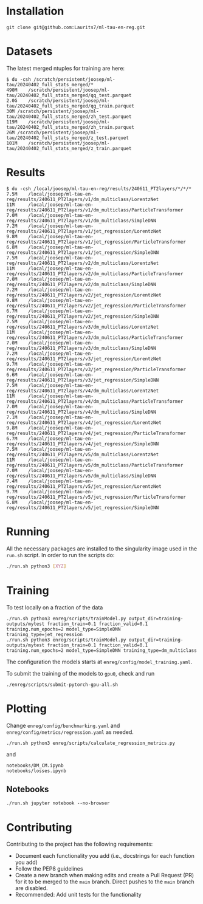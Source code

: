 # Installation

```
git clone git@github.com:Laurits7/ml-tau-en-reg.git
```

# Datasets

The latest merged ntuples for training are here:
```
$ du -csh /scratch/persistent/joosep/ml-tau/20240402_full_stats_merged/*
490M	/scratch/persistent/joosep/ml-tau/20240402_full_stats_merged/qq_test.parquet
2.0G	/scratch/persistent/joosep/ml-tau/20240402_full_stats_merged/qq_train.parquet
30M	/scratch/persistent/joosep/ml-tau/20240402_full_stats_merged/zh_test.parquet
119M	/scratch/persistent/joosep/ml-tau/20240402_full_stats_merged/zh_train.parquet
26M	/scratch/persistent/joosep/ml-tau/20240402_full_stats_merged/z_test.parquet
101M	/scratch/persistent/joosep/ml-tau/20240402_full_stats_merged/z_train.parquet
```

# Results
```
$ du -csh /local/joosep/ml-tau-en-reg/results/240611_PT2layers/*/*/*
7.5M    /local/joosep/ml-tau-en-reg/results/240611_PT2layers/v1/dm_multiclass/LorentzNet
11M     /local/joosep/ml-tau-en-reg/results/240611_PT2layers/v1/dm_multiclass/ParticleTransformer
7.0M    /local/joosep/ml-tau-en-reg/results/240611_PT2layers/v1/dm_multiclass/SimpleDNN
7.2M    /local/joosep/ml-tau-en-reg/results/240611_PT2layers/v1/jet_regression/LorentzNet
9.8M    /local/joosep/ml-tau-en-reg/results/240611_PT2layers/v1/jet_regression/ParticleTransformer
6.8M    /local/joosep/ml-tau-en-reg/results/240611_PT2layers/v1/jet_regression/SimpleDNN
7.5M    /local/joosep/ml-tau-en-reg/results/240611_PT2layers/v2/dm_multiclass/LorentzNet
11M     /local/joosep/ml-tau-en-reg/results/240611_PT2layers/v2/dm_multiclass/ParticleTransformer
7.0M    /local/joosep/ml-tau-en-reg/results/240611_PT2layers/v2/dm_multiclass/SimpleDNN
7.2M    /local/joosep/ml-tau-en-reg/results/240611_PT2layers/v2/jet_regression/LorentzNet
9.8M    /local/joosep/ml-tau-en-reg/results/240611_PT2layers/v2/jet_regression/ParticleTransformer
6.7M    /local/joosep/ml-tau-en-reg/results/240611_PT2layers/v2/jet_regression/SimpleDNN
7.5M    /local/joosep/ml-tau-en-reg/results/240611_PT2layers/v3/dm_multiclass/LorentzNet
11M     /local/joosep/ml-tau-en-reg/results/240611_PT2layers/v3/dm_multiclass/ParticleTransformer
7.0M    /local/joosep/ml-tau-en-reg/results/240611_PT2layers/v3/dm_multiclass/SimpleDNN
7.2M    /local/joosep/ml-tau-en-reg/results/240611_PT2layers/v3/jet_regression/LorentzNet
9.7M    /local/joosep/ml-tau-en-reg/results/240611_PT2layers/v3/jet_regression/ParticleTransformer
6.6M    /local/joosep/ml-tau-en-reg/results/240611_PT2layers/v3/jet_regression/SimpleDNN
7.5M    /local/joosep/ml-tau-en-reg/results/240611_PT2layers/v4/dm_multiclass/LorentzNet
11M     /local/joosep/ml-tau-en-reg/results/240611_PT2layers/v4/dm_multiclass/ParticleTransformer
7.0M    /local/joosep/ml-tau-en-reg/results/240611_PT2layers/v4/dm_multiclass/SimpleDNN
7.1M    /local/joosep/ml-tau-en-reg/results/240611_PT2layers/v4/jet_regression/LorentzNet
9.8M    /local/joosep/ml-tau-en-reg/results/240611_PT2layers/v4/jet_regression/ParticleTransformer
6.7M    /local/joosep/ml-tau-en-reg/results/240611_PT2layers/v4/jet_regression/SimpleDNN
7.5M    /local/joosep/ml-tau-en-reg/results/240611_PT2layers/v5/dm_multiclass/LorentzNet
11M     /local/joosep/ml-tau-en-reg/results/240611_PT2layers/v5/dm_multiclass/ParticleTransformer
7.0M    /local/joosep/ml-tau-en-reg/results/240611_PT2layers/v5/dm_multiclass/SimpleDNN
7.4M    /local/joosep/ml-tau-en-reg/results/240611_PT2layers/v5/jet_regression/LorentzNet
9.7M    /local/joosep/ml-tau-en-reg/results/240611_PT2layers/v5/jet_regression/ParticleTransformer
6.8M    /local/joosep/ml-tau-en-reg/results/240611_PT2layers/v5/jet_regression/SimpleDNN
```

# Running

All the necessary packages are installed to the singularity image used in the ```run.sh``` script.
In order to run the scripts do:
```bash
./run.sh python3 [XYZ]
```

# Training

To test locally on a fraction of the data
```
./run.sh python3 enreg/scripts/trainModel.py output_dir=training-outputs/mytest fraction_train=0.1 fraction_valid=0.1 training.num_epochs=2 model_type=SimpleDNN training_type=jet_regression
./run.sh python3 enreg/scripts/trainModel.py output_dir=training-outputs/mytest fraction_train=0.1 fraction_valid=0.1 training.num_epochs=2 model_type=SimpleDNN training_type=dm_multiclass
```
The configuration the models starts at `enreg/config/model_training.yaml`.

To submit the training of the models to `gpu0`, check and run
```
./enreg/scripts/submit-pytorch-gpu-all.sh
```

# Plotting

Change `enreg/config/benchmarking.yaml` and `enreg/config/metrics/regression.yaml` as needed.

```
./run.sh python3 enreg/scripts/calculate_regression_metrics.py
```
and
```
notebooks/DM_CM.ipynb
notebooks/losses.ipynb
```

## Notebooks

```
./run.sh jupyter notebook --no-browser
```

# Contributing

Contributing to the project has the following requirements:

- Document each functionality you add (i.e., docstrings for each function you add)
- Follow the PEP8 guidelines
- Create a new branch when making edits and create a Pull Request (PR) for it to be merged to the `main` branch. Direct pushes to the `main` branch are disabled.
- Recommended: Add unit tests for the functionality
